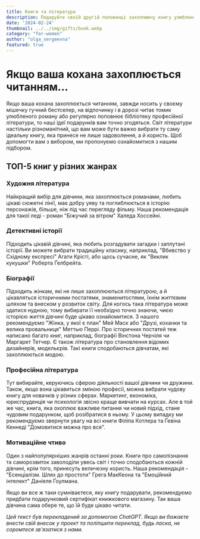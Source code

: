 ```yaml
---
title: Книги та література
description: Подаруйте своїй другій половинці захоплюючу книгу улюбленого жанру чи автора!
date: '2024-02-24'
thumbnail: ../../img/gifts/book.webp
category: "for-women"
author: "olga_sergeevna"
featured: true
---
```


# Якщо ваша кохана захоплюється читанням...

Якщо ваша кохана захоплюється читанням, завжди носить у своєму мішечку гучний бестселер, на відпочинку і в дорозі читає томик улюбленого роману або регулярно поповнює бібліотеку професійної літератури, то наші ідеї подарунків вам точно згодяться. Світ літератури настільки різноманітний, що вам може бути важко вибрати ту саму ідеальну книгу, яка принесе не лише задоволення, а й користь. Щоб допомогти вам з вибором, ми пропонуємо ознайомитися з нашим підбором.

## ТОП-5 книг у різних жанрах

### Художня література
Найкращий вибір для дівчини, яка захоплюється романами, любить цікаві сюжетні лінії, має добру уяву та поглиблюється в історію персонажів, більше, ніж під час перегляду фільму. Наша рекомендація для такої леді - роман "Біжучий за вітром" Халеда Хоссейні.

### Детективні історії
Підходить цікавій дівчині, яка любить розгадувати загадки і заплутані історії. Ви можете вибрати традиційну класику, наприклад, "Вбивство у Східному експресі" Агати Крісті, або щось сучасне, як "Виклик кукушки" Роберта Ґелбрейта.

### Біографії
Підходить жінкам, які не лише захоплюються літературою, а й цікавляться історичними постатями, знаменитостями, їхнім життєвим шляхом та внеском у розвиток світу. Для когось така література може здатися нудною, тому вибирати її необхідно точно знаючи, чиєю історією життя дівчині буде цікаво ознайомитися. З нашого рекомендуємо "Жінка, у якої є план" Мей Маск або "Друзі, коханки та велика провальниця" Меттью Перрі. Про історичних постатей теж написано багато книг, наприклад, біографії Вінстона Черчіля чи Маргарет Тетчер. Є також література про становлення відомих дизайнерів, модельєрів. Такі книги сподобаються дівчатам, які захоплюються модою.

### Професійна література
Тут вибирайте, керуючись сферою діяльності вашої дівчини чи дружини. Також, якщо вона цікавиться зміною професії, можна вибрати чудову книгу для новачків у різних сферах. Маркетинг, економіка, юриспруденція чи психологія звісно краще вивчати на курсах. Але в той же час, книга, яка охоплює важливе питання чи новий підхід, стане чудовим подарунком, щоб розібратися в ньому. У цьому випадку ми рекомендуємо звернути увагу на всі книги Філіпа Котлера та Ґевіна Кеннеді "Домовитися можна про все".

### Мотиваційне чтиво
Один з найпопулярніших жанрів останні роки. Книги про самопізнання та саморозвиток заволоділи увесь світ і точно сподобаються кожній дівчині, крім того, принесуть величезну користь. Наша рекомендація - "Есенціалізм. Шлях до простоти" Грега МакКеона та "Емоційний інтелект" Даніеля Ґоулмана.

Якщо ви все ж таки сумніваєтеся, яку книгу подарувати, рекомендуємо придбати подарунковий сертифікат книжкового магазину. Так ваша дівчина сама обере те, що їй буде цікаво читати.

*Цей текст був перекладений за допомогою ChatGPT. Якщо ви бажаєте внести свій внесок у проект та поліпшити переклад, будь ласка, не соромтеся зв'язатися з нами.*
